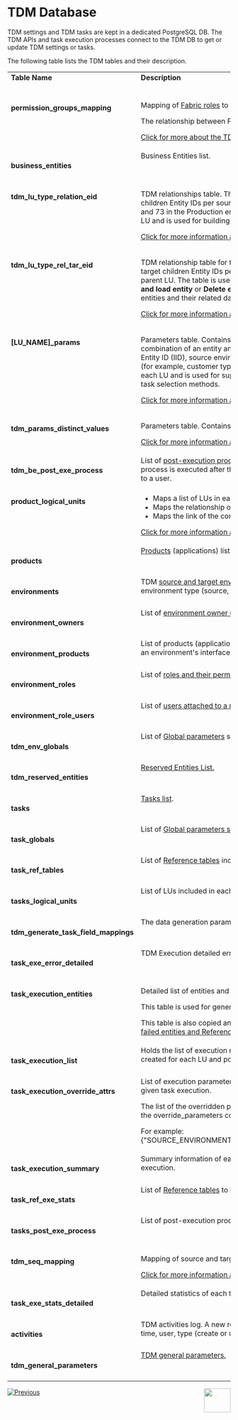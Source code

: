 # TDM Database

TDM settings and TDM tasks are kept in a dedicated PostgreSQL DB. The TDM APIs and task execution processes connect to the TDM DB to get or update TDM settings or tasks.

The following table lists the TDM tables and their description.

<table width="900pxl">
<tbody>
<tr>
<td valign="top" width="200pxl"><strong>Table Name</strong></td>
<td valign="top" width="400pxl"><strong>Description</strong></td>
<td valign="top" width="300pxl"><strong>Table Category</strong></td>
</tr>
<tr>
<td valign="top" width="200pxl"><h4>permission_groups_mapping</td>
<td valign="top" width="400pxl">
        <p>Mapping of <a href="/articles/17_fabric_credentials/02_fabric_credentials_commands.md#create-role">Fabric roles</a> to TDM permission groups (admin, owner or tester).</p>
        <p>The relationship between Fabric roles and TDM permission groups is many-to-one.</p>
        <p><a href="/articles/TDM/tdm_gui/02_tdm_gui_user_types.md">Click for more about the TDM permission groups.</a></p>
    </td>
<td valign="top" width="300pxl">TDM Permission Groups (User Types)</td>
</tr>
<tr>    
<tr>
<td valign="top" width="200pxl"><h4>business_entities</td>
<td valign="top" width="400pxl">Business Entities list.</td>
<td valign="top" width="300pxl">Business Entity</td>
</tr>
<tr>
<td valign="top" width="200pxl"><h4>tdm_lu_type_relation_eid</td>
<td valign="top" width="400pxl"><p>TDM relationships table. This table maps the source parent Entity ID to its source children Entity IDs per source environment. For example, Customer 1 has orders 56, 63 and 73 in the Production environment. This table is populated by a sync of the parent LU and is used for building the entities list of the children LUs during Load (copy) tasks.</p>
  <p><a href="/articles/TDM/tdm_implementation/06_tdm_implementation_support_hierarchy.md#tdm_lu_type_relation_eid">Click for more information about tdm_lu_type_relation_eid table.</a></p>  
  </td>
<td valign="top" width="300pxl">Business Entity</td>
</tr>
<tr>
<td valign="top" width="200pxl"><h4>tdm_lu_type_rel_tar_eid</td>
<td valign="top" width="400pxl"><p>TDM relationship table for target IDs. This table maps the target parent Entity ID to its target children Entity IDs per target environment and is populated by a sync of the parent LU. The table is used for building the entities list of the children LUs for <strong>Delete and load entity</strong> or <strong>Delete entity without load</strong> tasks when the TDM task deletes parent entities and their related data from a target environment.</p>
  <p><a href="/articles/TDM/tdm_implementation/06_tdm_implementation_support_hierarchy.md#tdm_lu_type_rel_tar_eid">Click for more information about tdm_lu_type_rel_tar_eid.</a></p>
</td>
<td valign="top" width="300pxl">Business Entity</td>
</tr>
<tr>
<td valign="top" width="200pxl"><h4>[LU_NAME]_params</td>
<td valign="top" width="400pxl"><p>Parameters table. Contains the list of all entities migrated into Fabric per LU. Each combination of an entity and a source environment has a specific record that holds the Entity ID (IID), source environment name and the list of parameters defined for the LU (for example, customer type). The LU parameters table is created by a Fabric sync on each LU and is used for supporting a random selection and for selecting by parameters task selection methods.</p>
 <p><a href="/articles/TDM/tdm_implementation/07_tdm_implementation_parameters_handling.md">Click for more information about parameters handling.</a></p>
</td>
<td valign="top" width="300pxl">Business Entity</td>
</tr>
<tr>
<td valign="top" width="200pxl"><h4>tdm_params_distinct_values</td>
<td valign="top" width="400pxl"><p>Parameters table. Contains the list of all parameters, their values and types.</p>
 <p><a href="07_tdm_parameters_handling.md">Click for more information about parameters handling.</a></p>
</td>
<td valign="top" width="300pxl">Business Entity</td>
</tr>    
<tr>
<td valign="top" width="200pxl"><h4>tdm_be_post_exe_process</td>
<td valign="top" width="400pxl">List of <a href = "/articles/TDM/tdm_gui/04_tdm_gui_business_entity_window.md#post-execution-processes-tab">post-execution processes</a> attached to each Business Entity. A post-execution process is executed after the task execution process ends. For example, sending a mail to a user.</td>
<td valign="top" width="300pxl">Business Entity</td>
</tr>
<tr>
<td valign="top" width="200pxl"><h4>product_logical_units</td>
<td valign="top" width="400pxl">
<ul>
<li>Maps a list of LUs in each Business Entity.</li>
<li>Maps the relationship of the LUs in a Business Entity.</li>
<li>Maps the link of the combined Business Entity and LU to a system (product).</li>
</ul>
  <p><a href="/articles/TDM/tdm_gui/06_be_product_tdmdb_tables.md#product_logical_units">Click for more information about this table.</a></p>  
</td>
<td valign="top" width="300pxl">Business Entity/System</td>
</tr>
<tr>
<td valign="top" width="200pxl"><h4>products</td>
  <td valign="top" width="400pxl"><a href = "/articles/TDM/tdm_gui/05_tdm_gui_product_window.md">Products</a> (applications) list.</td>
<td valign="top" width="300pxl">Systems</td>
</tr>
<tr>
<td valign="top" width="200pxl"><h4>environments</td>
<td valign="top" width="400pxl">TDM <a href="/articles/TDM/tdm_gui/07_tdm_gui_environment_overview.md">source and target environments</a>. Each record contains the environment name, environment type (source, target or both), and the environment name in Fabric.</td>
<td valign="top" width="300pxl">TDM Environments</td>
</tr>
<tr>
<td valign="top" width="200pxl"><h4>environment_owners</td>
<td valign="top" width="400pxl">List of <a href="/articles/TDM/tdm_gui/08_environment_window_general_information.md#environment-owners">environment owner users</a> of each TDM environment.</td>
<td valign="top" width="300pxl">TDM Environments</td>
</tr>
<tr>
<td valign="top" width="200pxl"><h4>environment_products</td>
<td valign="top" width="400pxl">List of products (applications) attached to each <a href="/articles/TDM/tdm_gui/11_environment_products_tab.md">environment</a>. The connection details of an environment's interfaces are defined and saved in Fabric.</td>
<td valign="top" width="300pxl">TDM Environments</td>
</tr>
<tr>
<td valign="top" width="200pxl"><h4>environment_roles</td>
<td valign="top" width="400pxl">List of <a href="/articles/TDM/tdm_gui/10_environment_roles_tab.md">roles and their permissions</a> per TDM environment.</td>
<td valign="top" width="300pxl">TDM Environments</td>
</tr>
<tr>
<td valign="top" width="200pxl"><h4>environment_role_users</td>
<td valign="top" width="400pxl">List of <a href="/articles/TDM/tdm_gui/10_environment_roles_tab.md#testers">users attached to a role</a>.</td>
<td valign="top" width="300pxl">TDM Environments</td>
</tr>
<tr>
<td valign="top" width="200pxl"><h4>tdm_env_globals</td>
  <td valign="top" width="400pxl">List of <a href="/articles/TDM/tdm_gui/12_environment_globals_tab.md">Global parameters</a> set on an environment level.</td>
<td valign="top" width="300pxl">TDM Environments</td>
</tr>
<tr>    
<td valign="top" width="200pxl"><h4>tdm_reserved_entities</td>
<td valign="top" width="400pxl"><a href="/articles/TDM/tdm_architecture/08_entity_reservation.md">Reserved Entities List.</a></td>
<td valign="top" width="300pxl">Reserved Entities</td>
</tr>    
<tr>
<td valign="top" width="200pxl"><h4>tasks</td>
  <td valign="top" width="400pxl"><a href="/articles/TDM/tdm_gui/25_task_tdmdb_tables.md#tasks">Tasks list</a>.</td>
<td valign="top" width="300pxl">Task</td>
</tr>
<tr>
<td valign="top" width="200pxl"><h4>task_globals</td>
<td valign="top" width="400pxl">List of <a href="/articles/TDM/tdm_gui/23_task_globals_tab.md">Global parameters set on a task level</a>.</td>
<td valign="top" width="300pxl">Task</td>
</tr>
<tr>
<td valign="top" width="200pxl"><h4>task_ref_tables</td>
  <td valign="top" width="400pxl">List of <a href="/articles/TDM/tdm_gui/24_task_reference_tab.md">Reference tables</a> included in each TDM task.</td>
<td valign="top" width="300pxl">Task</td>
</tr>
<tr>
<td valign="top" width="200pxl"><h4>tasks_logical_units</td>
<td valign="top" width="400pxl">List of LUs included in each TDM task.</td>
<td valign="top" width="300pxl">Task</td>
</tr>
<tr>
<td valign="top" width="200pxl"><h4>tdm_generate_task_field_mappings</td>
<td valign="top" width="400pxl">The data generation parameters of Generate tasks.</td> 
<td valign="top" width="300pxl">Task</td>
</tr>      
<tr>
<td valign="top" width="200pxl"><h4>task_exe_error_detailed</td>
<td valign="top" width="400pxl">TDM Execution detailed error table.</td>
<td valign="top" width="300pxl">Task Execution</td>
</tr>
<tr>
<td valign="top" width="200pxl"><h4>task_execution_entities</td>
  <td valign="top" width="400pxl"><p>Detailed list of entities and the execution status of each task's execution.</p>
    <p>This table is used for generating the <a href="03a_task_execution_building_entity_list_on_tasks_LUs.md">entity list of the children LU of a task execution</a>.</p>
    <p>This table is also copied and stored in the <a href="/articles/TDM/tdm_implementation/04_fabric_tdm_library.md#tdm-lu">TDM LU</a> to display the <a href="/articles/TDM/tdm_gui/27_task_execution_history.md#task-execution---detailed-statistics">list of copied and failed entities and Reference tables </a> of the task execution.</p></td>
<td valign="top" width="300pxl">Task Execution</td>
</tr>
<tr>
<td valign="top" width="200pxl"><h4>task_execution_list</td>
<td valign="top" width="400pxl">Holds the list of execution requests for each task's execution. A separate record is created for each LU and post-execution process.&nbsp;</td>
<td valign="top" width="300pxl">Task Execution</td>
</tr>
<tr>
<td valign="top" width="200pxl"><h4>task_execution_override_attrs</td>
<td valign="top" width="400pxl">List of execution parameters - like environments or Globals - to be overridden on a given task execution.</p>
   <p>The list of the overridden parameters is concatenated into a JSON file and populated in the override_parameters column. </p>
   <p>For example: {"SOURCE_ENVIRONMENT_NAME":"ENV3","TARGET_ENVIRONMENT_NAME":"ENV3"}</td> 
<td valign="top" width="300pxl">Task Execution</td>        
</tr>
<tr>
<td valign="top" width="200pxl"><h4>task_execution_summary</td>
<td valign="top" width="400pxl">Summary information of each task's execution. A record is created for each task's execution.</td>
<td valign="top" width="300pxl">Task Execution</td>
</tr>
<tr>
<td valign="top" width="200pxl"><h4>task_ref_exe_stats</td>
<td valign="top" width="400pxl">List of <a href="05_tdm_reference_processes.md#tdm-lu---tdmcopyreftablesfortdm-job">Reference tables</a> to be processed by the execution of a given task.</td>
<td valign="top" width="300pxl">Task Execution</td>
</tr>
<tr>
<td valign="top" width="200pxl"><h4>tasks_post_exe_process</td>
<td valign="top" width="400pxl">List of post-execution processes to be executed for each task's execution.</td>
<td valign="top" width="300pxl">Task Execution</td>
</tr>
<tr>
<td valign="top" width="200pxl"><h4>tdm_seq_mapping</td>
  <td valign="top" width="400pxl"><p>Mapping of source and target sequences.</p>
    <p><a href="/articles/19_Broadway/actors/08_sequence_implementation_guide.md">Click for more information about sequence implementation</a>.</p></td>
<td valign="top" width="300pxl">Task Execution</td>
</tr>
<tr>
<td valign="top" width="200pxl"><h4>task_exe_stats_detailed</td>
<td valign="top" width="400pxl">Detailed statistics of each task's execution.</td>
<td valign="top" width="300pxl">Task Execution Statistics</td>
</tr>
<tr>
<td valign="top" width="200pxl"><h4>activities</td>
<td valign="top" width="400pxl">TDM activities log. A new record is created for each TDM activity, specifying its date, time, user, type (create or update), impacted TDM component and description.  </td>
<td valign="top" width="300pxl">TDM Activities</td>
</tr>
<tr>
<td valign="top" width="200pxl"><h4>tdm_general_parameters</td>
<td valign="top" width="400pxl"><a href="/articles/TDM/tdm_configuration/02_tdmdb_general_parameters.md">TDM general parameters.</a></td>
<td valign="top" width="300pxl">General TDM Parameters</td>
</tr>
</tbody>
</table>










[![Previous](/articles/images/Previous.png)](01_tdm_architecture.md)[<img align="right" width="60" height="54" src="/articles/images/Next.png">](03_task_execution_processes.md)
